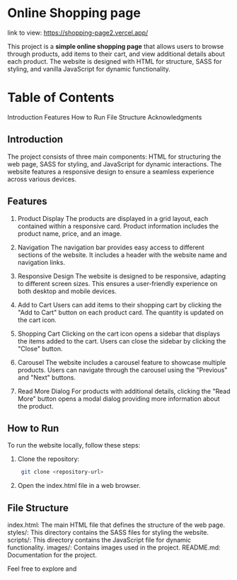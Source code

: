 # Online Shopping page
link to view:  https://shopping-page2.vercel.app/

This project is a **simple online shopping page** that allows users to browse through products, add items to their cart, and view additional details about each product. The website is designed with HTML for structure, SASS for styling, and vanilla JavaScript for dynamic functionality.

# Table of Contents
Introduction
Features
How to Run
File Structure
Acknowledgments


## Introduction
The project consists of three main components: HTML for structuring the web page, SASS for styling, and JavaScript for dynamic interactions. The website features a responsive design to ensure a seamless experience across various devices.

## Features
1. Product Display
The products are displayed in a grid layout, each contained within a responsive card. Product information includes the product name, price, and an image.

2. Navigation
The navigation bar provides easy access to different sections of the website. It includes a header with the website name and navigation links.

3. Responsive Design
The website is designed to be responsive, adapting to different screen sizes. This ensures a user-friendly experience on both desktop and mobile devices.

4. Add to Cart
Users can add items to their shopping cart by clicking the "Add to Cart" button on each product card. The quantity is updated on the cart icon.

5. Shopping Cart
Clicking on the cart icon opens a sidebar that displays the items added to the cart. Users can close the sidebar by clicking the "Close" button.

6. Carousel
The website includes a carousel feature to showcase multiple products. Users can navigate through the carousel using the "Previous" and "Next" buttons.

7. Read More Dialog
For products with additional details, clicking the "Read More" button opens a modal dialog providing more information about the product.

## How to Run
To run the website locally, follow these steps:

1. Clone the repository:

   ```bash
    git clone <repository-url>

2. Open the index.html file in a web browser.

## File Structure
index.html: The main HTML file that defines the structure of the web page.
styles/: This directory contains the SASS files for styling the website.
scripts/: This directory contains the JavaScript file for dynamic functionality.
images/: Contains images used in the project.
README.md: Documentation for the project.


Feel free to explore and
